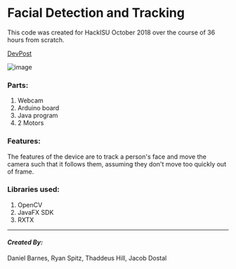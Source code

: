 # Facial Detection and Tracking

This code was created for HackISU October 2018 over the course of 36 hours from scratch.

[DevPost](https://devpost.com/software/facial-recognition-and-tracking)

![image](https://user-images.githubusercontent.com/31489642/47264432-ed10e080-d4dc-11e8-971d-79e9f892a593.png)

### Parts:
1. Webcam
2. Arduino board
3. Java program
4. 2 Motors

### Features:
The features of the device are to track a person's face and move the camera such that it follows them, assuming they don't move too quickly out of frame.

### Libraries used:
1. OpenCV
2. JavaFX SDK
3. RXTX

-------------------------------------------------------------------------------------------------------
#### *Created By:*
Daniel Barnes,
Ryan Spitz,
Thaddeus Hill,
Jacob Dostal
